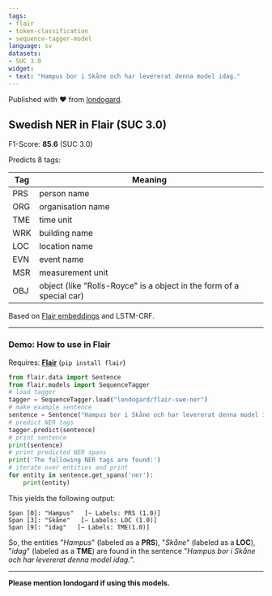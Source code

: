 ```yaml
---
tags:
- flair
- token-classification
- sequence-tagger-model
language: sv
datasets:
- SUC 3.0
widget:
- text: "Hampus bor i Skåne och har levererat denna model idag."
---
```


Published with ❤️ from [londogard](https://londogard.com).

## Swedish NER in Flair (SUC 3.0)
F1-Score: **85.6** (SUC 3.0)

Predicts 8 tags:

|**Tag**|**Meaning**|
|---|---|
| PRS| person name | 
| ORG        | organisation name| 
| TME        | time unit | 
| WRK         | building name | 
| LOC         | location name | 
| EVN         | event name | 
| MSR         | measurement unit | 
| OBJ         | object (like "Rolls-Royce" is a object in the form of a special car) | 

Based on [Flair embeddings](https://www.aclweb.org/anthology/C18-1139/) and LSTM-CRF.

---

### Demo: How to use in Flair

Requires: **[Flair](https://github.com/flairNLP/flair/)** (`pip install flair`)

```python
from flair.data import Sentence
from flair.models import SequenceTagger
# load tagger
tagger = SequenceTagger.load("londogard/flair-swe-ner")
# make example sentence
sentence = Sentence("Hampus bor i Skåne och har levererat denna model idag.")
# predict NER tags
tagger.predict(sentence)
# print sentence
print(sentence)
# print predicted NER spans
print('The following NER tags are found:')
# iterate over entities and print
for entity in sentence.get_spans('ner'):
    print(entity)
```
This yields the following output:
```
Span [0]: "Hampus"   [− Labels: PRS (1.0)]
Span [3]: "Skåne"   [− Labels: LOC (1.0)]
Span [9]: "idag"   [− Labels: TME(1.0)]
```

So, the entities "_Hampus_" (labeled as a **PRS**), "_Skåne_" (labeled as a **LOC**), "_idag_" (labeled as a **TME**) are found in the sentence "_Hampus bor i Skåne och har levererat denna model idag._". 

---

**Please mention londogard if using this models.**